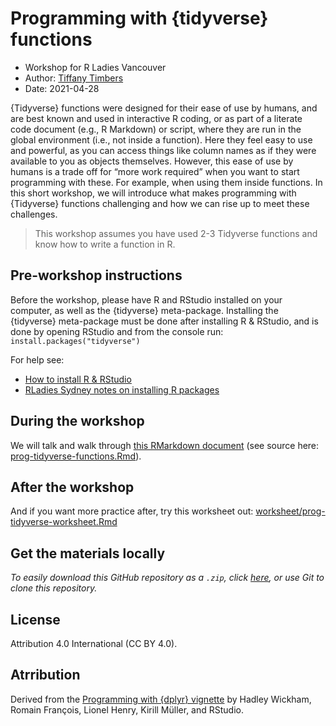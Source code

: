 # Programming with {tidyverse} functions
- Workshop for R Ladies Vancouver
- Author: [Tiffany Timbers](https://www.tiffanytimbers.com/)
- Date: 2021-04-28

{Tidyverse} functions were designed for their ease of use by humans, and are best known and used in interactive R coding, or as part of a literate code document (e.g., R Markdown) or script, where they are run in the global environment (i.e., not inside a function). Here they feel easy to use and powerful, as you can access things like column names as if they were available to you as objects themselves. However, this ease of use by humans is a trade off for “more work required” when you want to start programming with these. For example, when using them inside functions. In this short workshop, we will introduce what makes programming with {Tidyverse} functions challenging and how we can rise up to meet these challenges.

> This workshop assumes you have used 2-3 Tidyverse functions and know how to write a function in R.

## Pre-workshop instructions

Before the workshop, please have R and RStudio installed on your computer, as well as the {tidyverse} meta-package. Installing the {tidyverse} meta-package must be done after installing R & RStudio, and is done by opening RStudio and from the console run: `install.packages("tidyverse")`

For help see:

- [How to install R & RStudio](https://moderndive.netlify.app/1-getting-started.html#installing)
- [RLadies Sydney notes on installing R packages](https://rladiessydney.org/courses/ryouwithme/01-basicbasics-2/)

## During the workshop

We will talk and walk through [this RMarkdown document](prog-tidyverse-functions.md) (see source here: [prog-tidyverse-functions.Rmd](prog-tidyverse-functions.Rmd)).

## After the workshop
And if you want more practice after, try this worksheet out: [worksheet/prog-tidyverse-worksheet.Rmd](worksheet/prog-tidyverse-worksheet.Rmd)

## Get the materials locally

*To easily download this GitHub repository as a `.zip`, click [here](https://github.com/ttimbers/prog-tidyverse-functions/archive/refs/heads/main.zip), or use Git to clone this repository.*

## License
Attribution 4.0 International (CC BY 4.0).

## Atrribution 
Derived from the [Programming with {dplyr} vignette](https://dplyr.tidyverse.org/articles/programming.html) by Hadley Wickham, Romain François, Lionel Henry, Kirill Müller, and RStudio.
